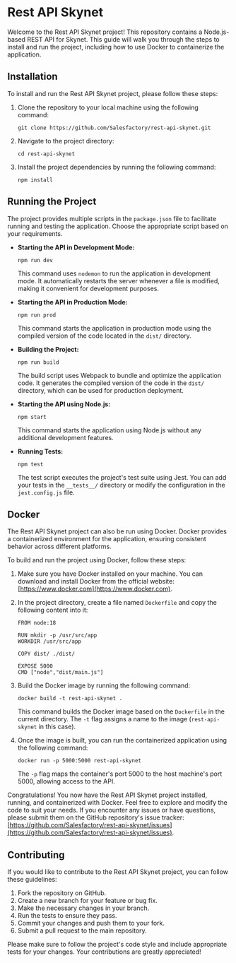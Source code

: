 # Rest API Skynet

Welcome to the Rest API Skynet project! This repository contains a Node.js-based REST API for Skynet. This guide will walk you through the steps to install and run the project, including how to use Docker to containerize the application.

## Installation

To install and run the Rest API Skynet project, please follow these steps:

1. Clone the repository to your local machine using the following command:
   ```
   git clone https://github.com/Salesfactory/rest-api-skynet.git
   ```

2. Navigate to the project directory:
   ```
   cd rest-api-skynet
   ```

3. Install the project dependencies by running the following command:
   ```
   npm install
   ```

## Running the Project

The project provides multiple scripts in the `package.json` file to facilitate running and testing the application. Choose the appropriate script based on your requirements.

- **Starting the API in Development Mode:**
  ```
  npm run dev
  ```
  This command uses `nodemon` to run the application in development mode. It automatically restarts the server whenever a file is modified, making it convenient for development purposes.

- **Starting the API in Production Mode:**
  ```
  npm run prod
  ```
  This command starts the application in production mode using the compiled version of the code located in the `dist/` directory.

- **Building the Project:**
  ```
  npm run build
  ```
  The build script uses Webpack to bundle and optimize the application code. It generates the compiled version of the code in the `dist/` directory, which can be used for production deployment.

- **Starting the API using Node.js:**
  ```
  npm start
  ```
  This command starts the application using Node.js without any additional development features.

- **Running Tests:**
  ```
  npm test
  ```
  The test script executes the project's test suite using Jest. You can add your tests in the `__tests__/` directory or modify the configuration in the `jest.config.js` file.

## Docker

The Rest API Skynet project can also be run using Docker. Docker provides a containerized environment for the application, ensuring consistent behavior across different platforms.

To build and run the project using Docker, follow these steps:

1. Make sure you have Docker installed on your machine. You can download and install Docker from the official website: [https://www.docker.com](https://www.docker.com).

2. In the project directory, create a file named `Dockerfile` and copy the following content into it:

   ```
   FROM node:18

   RUN mkdir -p /usr/src/app
   WORKDIR /usr/src/app

   COPY dist/ ./dist/

   EXPOSE 5000
   CMD ["node","dist/main.js"]
   ```

3. Build the Docker image by running the following command:
   ```
   docker build -t rest-api-skynet .
   ```
   This command builds the Docker image based on the `Dockerfile` in the current directory. The `-t` flag assigns a name to the image (`rest-api-skynet` in this case).

4. Once the image is built, you can run the containerized application using the following command:
   ```
   docker run -p 5000:5000 rest-api-skynet
   ```
   The `-p` flag maps the container's port 5000 to the host machine's port 5000, allowing access to the API.

Congratulations! You now have the Rest API Skynet project installed, running, and containerized with Docker. Feel free to explore and modify the code to suit your needs. If you encounter any issues or have questions, please submit them on the GitHub repository's issue tracker: [https://github.com/Salesfactory/rest-api-skynet/issues](https://github.com/Salesfactory/rest-api-skynet/issues).

## Contributing

If you would like to contribute to the Rest API Skynet project, you can follow these guidelines:

1. Fork the repository on GitHub.
2. Create a new branch for your feature or bug fix.
3. Make the necessary changes in your branch.
4. Run the tests to ensure they pass.
5. Commit your changes and push them to your fork.
6. Submit a pull request to the main repository.

Please make sure to follow the project's code style and include appropriate tests for your changes. Your contributions are greatly appreciated!
